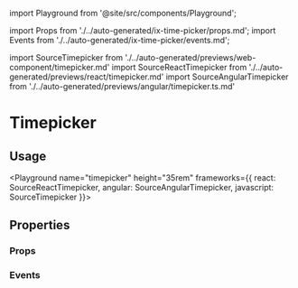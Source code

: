 import Playground from '@site/src/components/Playground';

import Props from './../auto-generated/ix-time-picker/props.md';
import Events from './../auto-generated/ix-time-picker/events.md';

import SourceTimepicker from './../auto-generated/previews/web-component/timepicker.md'
import SourceReactTimepicker from './../auto-generated/previews/react/timepicker.md'
import SourceAngularTimepicker from './../auto-generated/previews/angular/timepicker.ts.md'

# Timepicker

## Usage

<Playground
name="timepicker" height="35rem"
frameworks={{
  react: SourceReactTimepicker,
  angular: SourceAngularTimepicker,
  javascript: SourceTimepicker
}}>
</Playground>

## Properties

### Props

<Props />

### Events

<Events />
